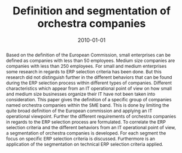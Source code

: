 ---
abstract: Based on the definition of the European Commission, small enterprises can
  be defined as companies with less than 50 employees. Medium size companies are companies
  with less than 250 employees. For small and medium enterprises some research in
  regards to ERP selection criteria has been done. But this research did not distinguish
  further in the different behaviors that can be found during the ERP selection process
  within different types of companies. Different characteristics which appear from
  an IT operational point of view on how small and medium size businesses organize
  their IT have not been taken into consideration. This paper gives the definition
  of a specific group of companies named orchestra companies within the SME band.
  This is done by limiting the quite broad definition of the European commission and
  applying an IT operational viewpoint. Further the different requirements of orchestra
  companies in regards to the ERP selection process are formulated. To correlate the
  ERP selection criteria and the different behaviors from an IT operational point
  of view, a segmentation of orchestra companies is developed. For each segment the
  focus on specific ERP selection criteria is discussed. Furthermore is an application
  of the segmentation on technical ERP selection criteria applied.
authors:
- Michael Gall
- Christian Sterba
- Thomas Grechenig
date: '2010-01-01'
featured: false
links:
- name: Publik
  url: https://publik.tuwien.ac.at/showentry.php?ID=195632&lang=1
publication_types:
- '2'
publishDate: '2010-01-01'
title: Definition and segmentation of orchestra companies
url_pdf: ''
---